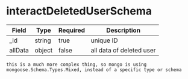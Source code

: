 # interactDeletedUserSchema
| Field | Type | Required | Description |
| -- | -- | -- | -- |
| _id | string | true | unique ID |
| allData | object | false | all data of deleted user |

```this is a much more complex thing, so mongo is using mongoose.Schema.Types.Mixed, instead of a specific type or schema```